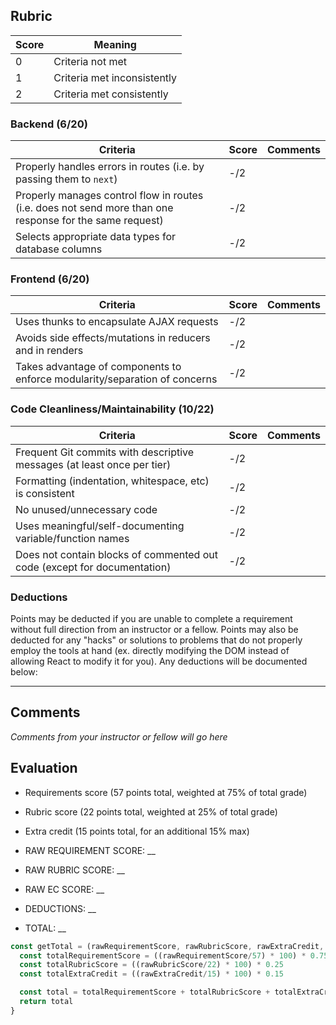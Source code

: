 ## Rubric

| Score | Meaning                     |
| ----- | --------------------------- |
| 0     | Criteria not met            |
| 1     | Criteria met inconsistently |
| 2     | Criteria met consistently   |

### Backend (6/20)

| Criteria                                                                                                 | Score | Comments |
| -------------------------------------------------------------------------------------------------------- | ----- | -------- |
| Properly handles errors in routes (i.e. by passing them to `next`)                                       | -/2   |          |
| Properly manages control flow in routes (i.e. does not send more than one response for the same request) | -/2   |          |
| Selects appropriate data types for database columns                                                      | -/2   |          |

### Frontend (6/20)

| Criteria                                                                   | Score | Comments |
| -------------------------------------------------------------------------- | ----- | -------- |
| Uses thunks to encapsulate AJAX requests                                   | -/2   |          |
| Avoids side effects/mutations in reducers and in renders                   | -/2   |          |
| Takes advantage of components to enforce modularity/separation of concerns | -/2   |          |

### Code Cleanliness/Maintainability (10/22)

| Criteria                                                                 | Score | Comments |
| ------------------------------------------------------------------------ | ----- | -------- |
| Frequent Git commits with descriptive messages (at least once per tier)  | -/2   |          |
| Formatting (indentation, whitespace, etc) is consistent                  | -/2   |          |
| No unused/unnecessary code                                               | -/2   |          |
| Uses meaningful/self-documenting variable/function names                 | -/2   |          |
| Does not contain blocks of commented out code (except for documentation) | -/2   |          |

### Deductions

Points may be deducted if you are unable to complete a requirement without full direction from an instructor or a fellow. Points may also be deducted for any "hacks" or solutions to problems that do not properly employ the tools at hand (ex. directly modifying the DOM instead of allowing React to modify it for you). Any deductions will be documented below:

---

## Comments

_Comments from your instructor or fellow will go here_

## Evaluation

- Requirements score (57 points total, weighted at 75% of total grade)
- Rubric score (22 points total, weighted at 25% of total grade)
- Extra credit (15 points total, for an additional 15% max)

- RAW REQUIREMENT SCORE: \_\_
- RAW RUBRIC SCORE: \_\_
- RAW EC SCORE: \_\_
- DEDUCTIONS: \_\_

- TOTAL: \_\_

```javascript
const getTotal = (rawRequirementScore, rawRubricScore, rawExtraCredit, https://www.figma.com/file/HgglQhQ2YSbChKhrd2RGht4U/Senior-Enrichment?node-id=0%3A1) => {
  const totalRequirementScore = ((rawRequirementScore/57) * 100) * 0.75
  const totalRubricScore = ((rawRubricScore/22) * 100) * 0.25
  const totalExtraCredit = ((rawExtraCredit/15) * 100) * 0.15

  const total = totalRequirementScore + totalRubricScore + totalExtraCredit - deductions
  return total
}
```
